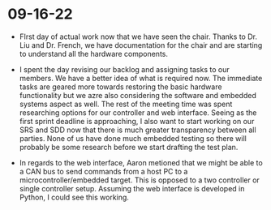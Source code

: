 # 09-16-22
- FIrst day of actual work now that we have seen the chair. Thanks to Dr. Liu and Dr. French, we have documentation for the chair and are starting to understand all the hardware components. 

- I spent the day revising our backlog and assigning tasks to our members. We have a better idea of what is required now. The immediate tasks are geared more towards restoring the basic hardware functionality but we azre also considering the software and embedded systems aspect as well. The rest of the meeting time was spent researching options for our controller and web interface. Seeing as the first sprint deadline is approaching, I also want to start working on our SRS and SDD now that there is much greater transparency between all parties. None of us have done much embedded testing so there will probably be some research before we start drafting the test plan. 

- In regards to the web interface, Aaron metioned that we might be able to a CAN bus to send commands from a host PC to a microcontroller/embedded target. This is opposed to a two controller or single controller setup. Assuming the web interface is developed in Python, I could see this working. 